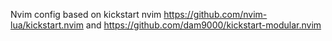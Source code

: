 Nvim config based on kickstart nvim https://github.com/nvim-lua/kickstart.nvim and
https://github.com/dam9000/kickstart-modular.nvim
